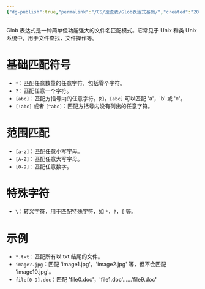 ```yaml
---
{"dg-publish":true,"permalink":"/CS/速查表/Glob表达式基础/","created":"2024-10-12 10:25","updated":"2025-10-19 09:38"}
---
```



Glob 表达式是一种简单但功能强大的文件名匹配模式。它常见于 Unix 和类 Unix 系统中，用于文件查找，文件操作等。

# 基础匹配符号

- `*`：匹配任意数量的任意字符，包括零个字符。
- `?`：匹配任意一个字符。
- `[abc]`：匹配方括号内的任意字符。如，`[abc]` 可以匹配 'a'，'b' 或 'c'。
- `[!abc]` 或者 `[^abc]`：匹配方括号内没有列出的任意字符。

# 范围匹配

- `[a-z]`：匹配任意小写字母。
- `[A-Z]`：匹配任意大写字母。
- `[0-9]`：匹配任意数字。

# 特殊字符

- `\`：转义字符，用于匹配特殊字符，如 `*`，`?`，`[` 等。

# 示例

- `*.txt`：匹配所有以.txt 结尾的文件。
- `image?.jpg`：匹配 'image1.jpg'，'image2.jpg' 等，但不会匹配 'image10.jpg'。
- `file[0-9].doc`：匹配 'file0.doc'，'file1.doc'……'file9.doc'
